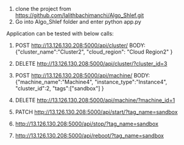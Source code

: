 
1. clone the project from https://github.com/lalithbachimanchi/Algo_Shlef.git
2. Go into Algo_Shlef folder and enter python app.py


Application can be tested with below calls:

1. POST http://13.126.130.208:5000/api/cluster/
BODY: {"cluster_name":"Cluster2",
"cloud_region": "Cloud Region2"
}
2. DELETE http://13.126.130.208:5000/api/cluster/?cluster_id=3

3. POST http://13.126.130.208:5000/api/machine/
BODY: {"machine_name":"Machine4",
	"instance_type":"Instance4",
	"cluster_id":2,
	"tags":["sandbox"]
}

4. DELETE http://13.126.130.208:5000/api/machine/?machine_id=1

5. PATCH http://13.126.130.208:5000/api/start/?tag_name=sandbox

6. http://13.126.130.208:5000/api/stop/?tag_name=sandbox

7. http://13.126.130.208:5000/api/reboot/?tag_name=sandbox


